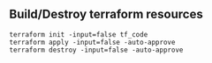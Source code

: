 ## Build/Destroy terraform resources

```
terraform init -input=false tf_code
terraform apply -input=false -auto-approve
terraform destroy -input=false -auto-approve
```
